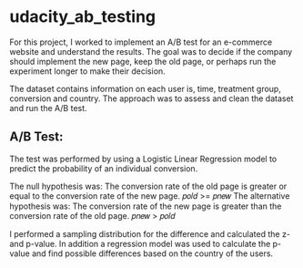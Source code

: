 # udacity_ab_testing
For this project, I worked to implement an A/B test for an e-commerce website and understand the results. The goal was to decide if the company should implement the new page, keep the old page, or perhaps run the experiment longer to make their decision.

The dataset contains information on each user is, time, treatment group, conversion and country. The approach was to assess and clean the dataset and run the A/B test.

## A/B Test:

The test was performed by using a Logistic Linear Regression model to predict the probability of an individual conversion. 

The null hypothesis was: The conversion rate of the old page is greater or equal to the conversion rate of the new page.  𝑝𝑜𝑙𝑑  >=  𝑝𝑛𝑒𝑤
The alternative hypothesis was: The conversion rate of the new page is greater than the conversion rate of the old page.  𝑝𝑛𝑒𝑤  >  𝑝𝑜𝑙𝑑

I performed a sampling distribution for the difference and calculated the z- and p-value. In addition a regression model was used to calculate the p-value and find possible differences based on the country of the users.

